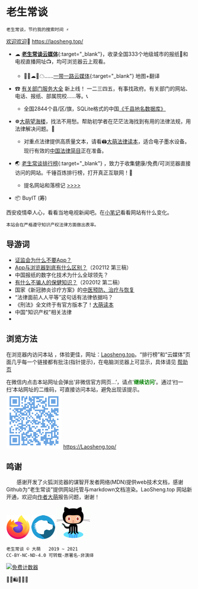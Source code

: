 老生常谈
========

	老生常谈，节约我的搜索时间 ⚡

[欢迎欢迎](author/speech.txt "初心与历程")🙂  https://laosheng.top/  
<!-- <base target="_blank">{:target="_self"} -->

+ ☁ [**老生常谈云媒体**](fly "权威资讯，正在汇集"){:target="_blank"}，收录全国333个地级城市的报纸📰和电视直播网址📺，均可浏览器云上观看。
  + 🚅🚃☁🚃☁……[一带一路云媒体](fly/yidaiyilu.html){:target="_blank"} 地图+翻译

+ ☎ [有关部门服务大全](fuwu "找到有关部门") 新上线！ 一二三四五，有事找政府。有关部门的网站、电话、报纸、部属院校……等。📞
  + 全国2844个县/区/旗，SQLite格式的中国[《千县地名数据库》](fuwu/dimingku)

+ ☸️[大萌望海楼](falv "法治中国进行时")，找法不用愁。帮助初学者在茫茫法海找到有用的法律法规，用法律解决问题。💎
  + 对重点法律提供高质量文本，请看🖨[大萌法律读本](falv/duben)，适合电子墨水设备。现行有效的[中国法律简目](falv/index2.html)正在准备。

+ 🌏 [老生常谈排行榜](index2.html "大浪淘沙，精选网站"){:target="_blank"} ，致力于收集健康/免费/可浏览器直接访问的网站。千锤百炼排行榜，打开真正互联网！🚩
  + 提名网站和落榜记 [>>>>](changtan/timing.txt)

+ 📦  BuyIT (筹) <!-- （败点啥）Oh My God Goods! 我买的好货  -->

西安疫情牵人心，看看当地电视新闻吧。在[小笔记](broad/blog.txt "建站心得")看看网站有什么变化。

	本站会在严格遵守知识产权法律方面做出表率。


导游词
--------

+ [证监会为什么不要App？](changtan/8-证券信息披露的法定媒体.txt)
+ [App与浏览器到底有什么区别？](changtan/App和浏览器的三个区别.txt)（202112 第三稿）
+ 中国报纸的数字化技术为什么全球领先？
+ [有什么不骗人的保健知识？](changtan/6-权威的医疗保健类报纸.txt)（202012 第二稿）
+ 国家《新冠肺炎诊疗方案》的[中医预防、治疗与恢复](changtan/6-新冠肺炎诊疗方案的中医治疗.txt)
+ “法律面前人人平等”这句话有法律依据吗？
+ 《刑法》全文终于有官方版本了！[大萌读本](https://laosheng.top/falv/duben/2020-xingfa.txt)
+ 中国"知识产权"相关法律
+ 


浏览方法
--------

在浏览器内访问本站 ，体验更佳，网址：[Laosheng.top](https://laosheng.top '老生常谈')。“排行榜”和“云媒体”页面几乎每一个链接都有批注(指针提示)，在电脑浏览器上可显示，具体请见 [帮助页](author/helpweb.txt "老生常谈站点的浏览帮助")

在微信内点击本站网址会弹出‘非微信官方网页…’，请点‘<font color="green"><b>继续访问</b></font>’。通过‘扫一扫’本站网址的二维码，可直接访问本站，避免出现该提示。  
 ![](./indexQR-Blue.png) 
https://Laosheng.top/


鸣谢
------

　　感谢开发了火狐浏览器的谋智开发者网络(MDN)提供web技术文档，感谢Github为“老生常谈”提供网站托管与markdown文档渲染。LaoSheng.top 网站新开通，欢迎向[作者大萌](author/helpme.txt "帮助作者")报告问题，谢谢！
<!-- (https://www.mozilla.org/media/protocol/img/logos/firefox/browser/logo-sm.f2523d97cbe0.png) -->
![更安全的火狐浏览器](thanks4firefox-64.png)
![谋智开发者网络](thanks-MDN-64.png)
![感谢Github支持本站](thanks4github-90.png)<!-- http://loucypher.github.io/images/octocat.png -->

	老生常谈 © 大萌	2019 ~ 2021
	CC-BY-NC-ND-4.0 可转载-原署名-非演绎

<a href="https://www.mfwztj.com/" target="_blank"><img src="https://www.mfwztj.com/hit.php?id=ymuvxfn&nd=3&style=5" border="0" alt="免费计数器"></a>
<script language="javascript" src="http://www.alicount.com/1683"></script>
<!-- Global site tag (gtag.js) - Google Analytics -->
<script async src="https://www.googletagmanager.com/gtag/js?id=UA-179794713-1"></script>
<script>  window.dataLayer = window.dataLayer || [];
  function gtag(){dataLayer.push(arguments);}
  gtag('js', new Date());  gtag('config', 'UA-179794713-1');
</script>
🎁🎅🛍💐🎀🥳
